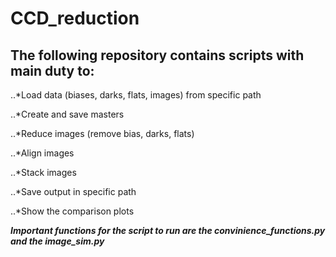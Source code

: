 # CCD_reduction
## The following repository contains scripts with main duty to:

..*Load data (biases, darks, flats, images) from specific path

..*Create and save masters

..*Reduce images (remove bias, darks, flats)

..*Align images 

..*Stack images

..*Save output in specific path

..*Show the comparison plots


***Important functions for the script to run are the convinience_functions.py and the image_sim.py***

